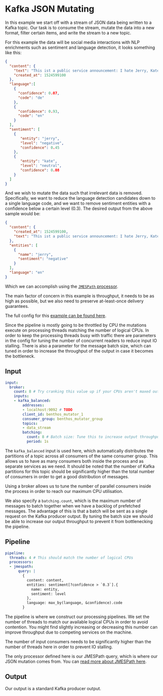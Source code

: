 Kafka JSON Mutating
===================

In this example we start off with a stream of JSON data being written to a Kafka
topic. Our task is to consume the stream, mutate the data into a new format,
filter certain items, and write the stream to a new topic.

For this example the data will be social media interactions with NLP enrichments
such as sentiment and language detection, it looks something like this:

``` json
{
  "content": {
    "text": "This ist a public service announcement: I hate Jerry, Kate is okay.",
    "created_at": 1524599100
  },
  "language":[
    {
      "confidence": 0.07,
      "code": "de"
    },
    {
      "confidence": 0.93,
      "code": "en"
    }
  ],
  "sentiment": [
    {
       "entity": "jerry",
       "level": "negative",
       "confidence": 0.45
    },
    {
       "entity": "kate",
       "level": "neutral",
       "confidence": 0.08
    }
  ]
}
```

And we wish to mutate the data such that irrelevant data is removed.
Specifically, we want to reduce the language detection candidates down to a
single language code, and we want to remove sentiment entities with a confidence
below a certain level (0.3). The desired output from the above sample would be:

``` json
{
  "content": {
    "created_at": 1524599100,
    "text": "This ist a public service announcement: I hate Jerry, Kate is okay."
  },
  "entities": [
    {
      "name": "jerry",
      "sentiment": "negative"
    }
  ],
  "language": "en"
}
```

Which we can accomplish using the [`JMESPath` processor][jmespath-processor].

The main factor of concern in this example is throughput, it needs to be as high
as possible, but we also need to preserve at-least-once delivery guarantees.

The full config for this [example can be found here][example].

Since the pipeline is mostly going to be throttled by CPU the mutations execute
on processing threads matching the number of logical CPUs. In order to keep the
processing threads busy with traffic there are parameters in the config for
tuning the number of concurrent readers to reduce input IO stalling. There is
also a parameter for the message batch size, which can tuned in order to
increase the throughput of the output in case it becomes the bottleneck.

## Input

``` yaml
input:
  broker:
    count: 8 # Try cranking this value up if your CPUs aren't maxed out
    inputs:
    - kafka_balanced:
        addresses:
        - localhost:9092 # TODO
        client_id: benthos_mutator_1
        consumer_group: benthos_mutator_group
        topics:
        - data_stream
        batching:
          count: 8 # Batch size: Tune this to increase output throughput
          period: 1s
```

The `kafka_balanced` input is used here, which automatically distributes the
partitions of a topic across all consumers of the same consumer group. This
allows us to have as many consumers both inside the process and as separate
services as we need. It should be noted that the number of Kafka partitions for
this topic should be significantly higher than the total number of consumers in
order to get a good distribution of messages.

Using a broker allows us to tune the number of parallel consumers inside the
process in order to reach our maximum CPU utilisation.

We also specify a `batching.count`, which is the maximum number of messages to
batch together when we have a backlog of prefetched messages. The advantage of
this is that a batch will be sent as a single request on the Kafka producer
output. By tuning the batch size we should be able to increase our output
throughput to prevent it from bottlenecking the pipeline.

## Pipeline

``` yaml
pipeline:
  threads: 4 # This should match the number of logical CPUs
  processors:
  - jmespath:
      query: |
        {
          content: content,
          entities: sentiment[?confidence > `0.3`].{
            name: entity,
            sentiment: level
          },
          language: max_by(language, &confidence).code
        }
```

The pipeline is where we construct our processing pipelines. We set the number
of threads to match our available logical CPUs in order to avoid contention. You
might find slightly increasing or decreasing this number can improve throughput
due to competing services on the machine.

The number of input consumers needs to be significantly higher than the number
of threads here in order to prevent IO stalling.

The only processor defined here is our JMESPath query, which is where our JSON
mutation comes from. You can [read more about JMESPath here][jmespath].

## Output

Our output is a standard Kafka producer output.

[jmespath]: http://jmespath.org/
[jmespath-processor]: ../processors/README.md#jmespath
[example]: ./kafka-json-mutating.yaml
